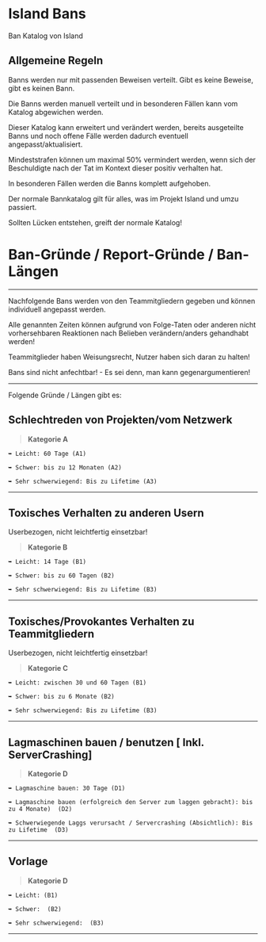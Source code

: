 # Island Bans
Ban Katalog von Island

## Allgemeine Regeln

Banns werden nur mit passenden Beweisen verteilt. Gibt es keine Beweise, gibt es keinen Bann.

Die Banns werden manuell verteilt und in besonderen Fällen kann vom Katalog abgewichen werden.

Dieser Katalog kann erweitert und verändert werden, bereits ausgeteilte Banns und noch offene Fälle werden dadurch eventuell angepasst/aktualisiert.

Mindeststrafen können um maximal 50% vermindert werden, wenn sich der Beschuldigte nach der Tat im Kontext dieser positiv verhalten hat.

In besonderen Fällen werden die Banns komplett aufgehoben.

Der normale Bannkatalog gilt für alles, was im Projekt Island und umzu passiert.

Sollten Lücken entstehen, greift der normale Katalog!

# Ban-Gründe / Report-Gründe / Ban-Längen
----------------------------------------------------------

Nachfolgende Bans werden von den Teammitgliedern gegeben und können individuell angepasst werden.

Alle genannten Zeiten können aufgrund von Folge-Taten oder anderen nicht vorhersehbaren Reaktionen nach Belieben verändern/anders gehandhabt werden!

Teammitglieder haben Weisungsrecht, Nutzer haben sich daran zu halten!

Bans sind nicht anfechtbar! - Es sei denn, man kann gegenargumentieren!

----------------------------------------------------------

Folgende Gründe / Längen gibt es:

## Schlechtreden von Projekten/vom Netzwerk
> **Kategorie A**
```
➥ Leicht: 60 Tage (A1)

➥ Schwer: bis zu 12 Monaten (A2)

➥ Sehr schwerwiegend: Bis zu Lifetime (A3)
```
----------------------------------------------------------

## Toxisches Verhalten zu anderen Usern
Userbezogen, nicht leichtfertig einsetzbar!

> **Kategorie B**
```
➥ Leicht: 14 Tage (B1)

➥ Schwer: bis zu 60 Tagen (B2)

➥ Sehr schwerwiegend: Bis zu Lifetime (B3)
```
----------------------------------------------------------

## Toxisches/Provokantes Verhalten zu Teammitgliedern
Userbezogen, nicht leichtfertig einsetzbar!

> **Kategorie C**
```
➥ Leicht: zwischen 30 und 60 Tagen (B1)

➥ Schwer: bis zu 6 Monate (B2)

➥ Sehr schwerwiegend: Bis zu Lifetime (B3)
```
----------------------------------------------------------

## Lagmaschinen bauen / benutzen [ Inkl. ServerCrashing]

> **Kategorie D**
```
➥ Lagmaschine bauen: 30 Tage (D1)

➥ Lagmaschine bauen (erfolgreich den Server zum laggen gebracht): bis zu 4 Monate)  (D2)

➥ Schwerwiegende Laggs verursacht / Servercrashing (Absichtlich): Bis zu Lifetime  (D3)
```
----------------------------------------------------------

## Vorlage

> **Kategorie D**
```
➥ Leicht: (B1)

➥ Schwer:  (B2)

➥ Sehr schwerwiegend:  (B3)
```
----------------------------------------------------------
